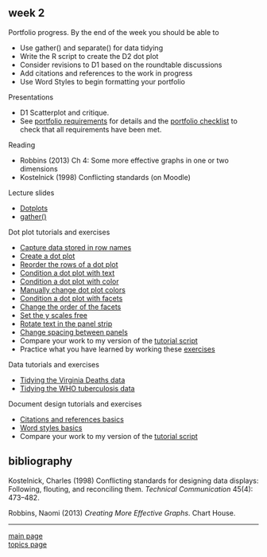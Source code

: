 
week 2
------

Portfolio progress. By the end of the week you should be able to

-   Use gather() and separate() for data tidying
-   Write the R script to create the D2 dot plot
-   Consider revisions to D1 based on the roundtable discussions
-   Add citations and references to the work in progress
-   Use Word Styles to begin formatting your portfolio

Presentations

-   D1 Scatterplot and critique.
-   See [portfolio requirements](folio-01_portfolio-requirements.md) for details and the [portfolio checklist](folio-02_portfolio-checklist.pdf) to check that all requirements have been met.

Reading

-   Robbins (2013) Ch 4: Some more effective graphs in one or two dimensions
-   Kostelnick (1998) Conflicting standards (on Moodle)

Lecture slides

-   [Dotplots](../slides/Le07-dot-plot-slides.pdf)
-   [gather()](../slides/Le08-illustrating-gather.pdf)

Dot plot tutorials and exercises

-   [Capture data stored in row names](tut-0701_capture-row-name-data.md)
-   [Create a dot plot](tut-0702_create-dot-plot.md)
-   [Reorder the rows of a dot plot](tut-0703_reorder-rows.md)
-   [Condition a dot plot with text](tut-0704_condition-by-text.md)
-   [Condition a dot plot with color](tut-0705_condition-by-color.md)
-   [Manually change dot plot colors](tut-0706_manual-color.md)
-   [Condition a dot plot with facets](tut-0707_condition-facets.md)
-   [Change the order of the facets](tut-0708_order-facets.md)
-   [Set the y scales free](tut-0709_free-scales.md)
-   [Rotate text in the panel strip](tut-0710_rotate-strip-text.md)
-   [Change spacing between panels](tut-0711_change-panel-spacing.md)
-   Compare your work to my version of the [tutorial script](../practiceR/tut05_dotplot-basics.R)
-   Practice what you have learned by working these [exercises](tut-0712_dotplot-exercises.md)

Data tutorials and exercises

-   [Tidying the Virginia Deaths data](tut-0801_tidying-data-01_VADeaths.md)
-   [Tidying the WHO tuberculosis data](tut-0802_tidying-data-02_who-TB.md)

Document design tutorials and exercises

-   [Citations and references basics](tut-1001_citations-references.md)
-   [Word styles basics](tut-1002_word-styles.md)
-   Compare your work to my version of the [tutorial script](../practiceR/tut06_draft-word-styles.Rmd)

bibliography
------------

Kostelnick, Charles (1998) Conflicting standards for designing data displays: Following, flouting, and reconciling them. *Technical Communication* 45(4): 473–482.

Robbins, Naomi (2013) *Creating More Effective Graphs*. Chart House.

------------------------------------------------------------------------

[main page](../README.md)<br> [topics page](../README-by-topic.md)
